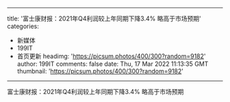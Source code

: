 
---
title: '富士康财报：2021年Q4利润较上年同期下降3.4% 略高于市场预期'
categories: 
 - 新媒体
 - 199IT
 - 首页更新
headimg: 'https://picsum.photos/400/300?random=9182'
author: 199IT
comments: false
date: Thu, 17 Mar 2022 11:13:35 GMT
thumbnail: 'https://picsum.photos/400/300?random=9182'
---

<div>   
富士康财报：2021年Q4利润较上年同期下降3.4% 略高于市场预期  
</div>
            